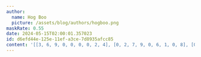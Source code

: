 ```yaml
---
author:
  name: Hog Boo
  picture: /assets/blog/authors/hogboo.png
maskRate: 0.55
date: 2024-05-15T02:00:01.357023
id: d6efd44e-125e-11ef-a3ce-7d8935afcc85
content: '[[3, 6, 9, 0, 0, 0, 0, 2, 4], [0, 2, 7, 9, 0, 6, 1, 0, 8], [0, 8, 1, 4, 0, 2, 0, 6, 9], [1, 9, 0, 0, 0, 0, 0, 0, 0], [6, 7, 0, 0, 0, 0, 0, 3, 0], [2, 5, 8, 1, 0, 0, 9, 7, 0], [0, 0, 6, 7, 0, 1, 4, 0, 5], [0, 0, 0, 0, 0, 4, 0, 0, 0], [0, 0, 2, 0, 0, 0, 0, 1, 7]]'
---
```

